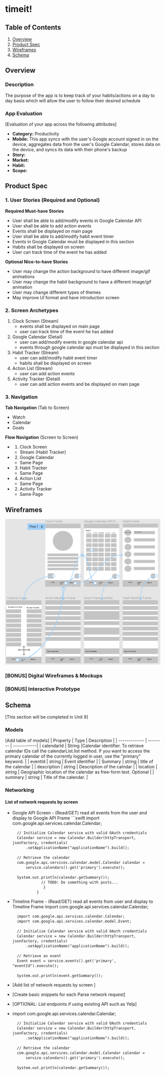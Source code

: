 # timeit!

## Table of Contents
1. [Overview](#Overview)
1. [Product Spec](#Product-Spec)
1. [Wireframes](#Wireframes)
2. [Schema](#Schema)

## Overview
### Description
The purpose of the app is to keep track of your habits/actions on a day to day basis which will allow the user to follow their desired schedule

### App Evaluation
[Evaluation of your app across the following attributes]
- **Category:** Productivity
- **Mobile:** This app syncs with the user's Google account signed in on the device, aggregates data from the user's Google Calendar, stores data on the device, and syncs its data with their phone's backup
- **Story:** 
- **Market:**
- **Habit:**
- **Scope:**

## Product Spec

### 1. User Stories (Required and Optional)

**Required Must-have Stories**
* User shall be able to add/modify events in Google Calendar API
* User shall be able to add action events
* Events shall be displayed on main page
* User shall be able to add/modify habit event timer
* Events in Google Calendar must be displayed in this section
* Habits shall be displayed on screen
* User can track time of the event he has added

**Optional Nice-to-have Stories**
* User may change the action background to have different image/gif animations 
* User may change the habit background to have a different image/gif animation 
* User may change different types of themes
* May improve UI format and have introduction screen

### 2. Screen Archetypes

1) Clock Screen (Stream)
   * events shall be displayed on main page
   * user can track time  of the event he has added
2) Google Calendar (Detail)
   * user can add/modify events in google calendar api
   * events through google calendar api must be displayed in this section
3) Habit Tracker (Stream)
   * user can add/modify habit event timer
   * habits shall be displayed on screen
4) Action List (Stream)
   * user can add action events
5) Activity Tracker (Detail)
   * user can add action events and be displayed on main page



### 3. Navigation

**Tab Navigation** (Tab to Screen)
* Watch
* Calendar
* Goals

**Flow Navigation** (Screen to Screen)

* 1) Clock Screen
    * Stream (Habit Tracker)
* 2) Google Calendar
    * Same Page
* 3) Habit Tracker
    * Same Page
* 4) Action List
    * Same Page
* 2) Activity Tracker
    * Same Page

## Wireframes
<img src="https://github.com/Codepath-Team-2021-Time-App/Sec/blob/main/Screenshot%202021-11-11%20194123.png" width=600>

### [BONUS] Digital Wireframes & Mockups

### [BONUS] Interactive Prototype

## Schema 
[This section will be completed in Unit 9]

### Models
[Add table of models]
| Property      | Type     | Description |
   | ------------- | -------- | ------------|
   | calendarId      | String   |Calendar identifier. To retrieve calendar IDs call the calendarList.list method. If you want to access the primary calendar of the currently logged in user, use the "primary" keyword.  |
   | eventId        | string | Event identifier |
   | Summary        | string | title of the calendar |
   | description         | string     | Description of the calndar |
   | location       | string   | Geographic location of the calendar as free-form text. Optional |
   | summary | string   | Title of the calendar. |
   
### Networking
#### List of network requests by screen
- Google API Screen
      - (Read/GET) read all events from the user and display to Google API Frame
         ```swift
         import com.google.api.services.calendar.Calendar;

        // Initialize Calendar service with valid OAuth credentials
        Calendar service = new Calendar.Builder(httpTransport, jsonFactory, credentials)
            .setApplicationName("applicationName").build();

        // Retrieve the calendar
        com.google.api.services.calendar.model.Calendar calendar =
            service.calendars().get('primary').execute();

        System.out.println(calendar.getSummary());
                   // TODO: Do something with posts...
                    }
                 }

- Timeline Frame
      - (Read/GET) read all events from user and display to Timeline Frame
        import com.google.api.services.calendar.Calendar;

        import com.google.api.services.calendar.Calendar;
        import com.google.api.services.calendar.model.Event;

        // Initialize Calendar service with valid OAuth credentials
        Calendar service = new Calendar.Builder(httpTransport, jsonFactory, credentials)
            .setApplicationName("applicationName").build();

        // Retrieve an event
        Event event = service.events().get('primary', "eventId").execute();

        System.out.println(event.getSummary());

- [Add list of network requests by screen ]
- [Create basic snippets for each Parse network request]
- [OPTIONAL: List endpoints if using existing API such as Yelp]
- import com.google.api.services.calendar.Calendar;

        // Initialize Calendar service with valid OAuth credentials
        Calendar service = new Calendar.Builder(httpTransport, jsonFactory, credentials)
            .setApplicationName("applicationName").build();

        // Retrieve the calendar
        com.google.api.services.calendar.model.Calendar calendar =
            service.calendars().get('primary').execute();

        System.out.println(calendar.getSummary());

